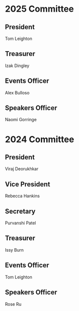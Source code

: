 # 2025 Committee

  ## President
  Tom Leighton
  
  ## Treasurer
  Izak Dingley 
  
  ## Events Officer 
  Alex Bulloso
  
  ## Speakers Officer
  Naomi Gorringe


# 2024 Committee

  ## President
  Viraj Deorukhkar
  
  ## Vice President
  Rebecca Hankins
  
  ## Secretary
  Purvanshi Patel
  
  ## Treasurer
  Issy Burn
  
  ## Events Officer
  Tom Leighton
  
  ## Speakers Officer
  Rose Ru



